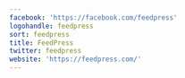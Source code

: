 ```yaml
---
facebook: 'https://facebook.com/feedpress'
logohandle: feedpress
sort: feedpress
title: FeedPress
twitter: feedpress
website: 'https://feedpress.com/'
---
```

